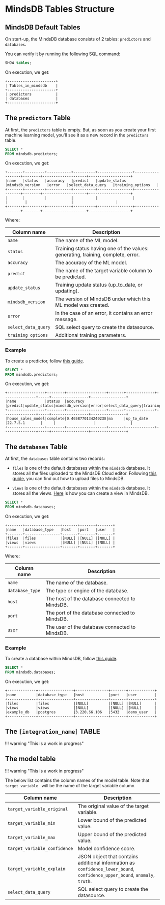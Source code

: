 # MindsDB Tables Structure

## MindsDB Default Tables

On start-up, the MindsDB database consists of 2 tables: `predictors` and `databases`.

You can verify it by running the following SQL command:

```sql
SHOW tables;
```

On execution, we get:

```
+----------------------+
| Tables_in_mindsdb    |
+----------------------+
| predictors           |
| databases            |
+----------------------+
```

## The `predictors` Table

At first, the `predictors` table is empty. But, as soon as you create your first machine learning model, you'll see it as a new record in the `predictors` table.

```sql
SELECT *
FROM mindsdb.predictors;
```

On execution, we get:

```
+-------+---------+-----------+----------+----------------+------------------+--------+--------------------+-------------------+
|name   |status   |accuracy   |predict   |update_status   |mindsdb_version   |error   |select_data_query   |training_options   |
+-------+---------+-----------+----------+----------------+------------------+--------+--------------------+-------------------+
|       |         |           |          |                |                  |        |                    |                   |
+-------+---------+-----------+----------+----------------+------------------+--------+--------------------+-------------------+
```

Where:

| Column name         | Description                                                                        |
| ------------------- | ---------------------------------------------------------------------------------- |
| `name`              | The name of the ML model.                                                          |
| `status`            | Training status having one of the values: generating, training, complete, error.   |
| `accuracy`          | The accuracy of the ML model.                                                      |
| `predict`           | The name of the target variable column to be predicted.                            |
| `update_status`     | Training update status (up_to_date, or updating).                                  |
| `mindsdb_version`   | The version of MindsDB under which this ML model was created.                      |
| `error`             | In the case of an error, it contains an error message.                             |
| `select_data_query` | SQL select query to create the datasource.                                         |
| `training options`  | Additional training parameters.                                                    |

### Example

To create a predictor, follow [this guide](https://docs.mindsdb.com/sql/create/predictor/).

```sql
SELECT *
FROM mindsdb.predictors;
```

On execution, we get:

```
+-----------------+--------+------------------+-------+-------------+---------------+-----+-----------------+----------------+
|name             |status  |accuracy          |predict|update_status|mindsdb_version|error|select_data_query|training_options|
+-----------------+--------+------------------+-------+-------------+---------------+-----+-----------------+----------------+
|house_sales_model|complete|0.4658770134240238|ma     |up_to_date   |22.7.5.1       |     |                 |                |
+-----------------+--------+------------------+-------+-------------+---------------+-----+-----------------+----------------+
```

## The `databases` Table

At first, the `databases` table contains two records:

* `files` is one of the default databases within the `mindsdb` database.
It stores all the files uploaded to the MindsDB Cloud editor. Following [this guide](https://docs.mindsdb.com/sql/create/file/), you can find out how to upload files to MindsDB.

* `views` is one of the default databases within the `mindsdb` database.
It stores all the views. [Here](https://docs.mindsdb.com/sql/create/view/) is how you can create a view in MindsDB.

```sql
SELECT *
FROM mindsdb.databases;
```

On execution, we get:

```
+-------+----------------+-------+-------+-------+
|name   |database_type   |host   |port   |user   |
+-------+----------------+-------+-------+-------+
|files  |files           |[NULL] |[NULL] |[NULL] |
|views  |views           |[NULL] |[NULL] |[NULL] |
+-------+----------------+-------+-------+-------+
```

Where:

| Column name       | Description                                      |
| ----------------- | ------------------------------------------------ |
| `name`            | The name of the database.                        |
| `database_type`   | The type or engine of the database.              |
| `host`            | The host of the database connected to MindsDB.   |
| `port`            | The port of the database connected to MindsDB.   |
| `user`            | The user of the database connected to MindsDB.   |

### Example

To create a database within MindsDB, follow [this guide](https://docs.mindsdb.com/sql/create/databases/).

```sql
SELECT *
FROM mindsdb.databases;
```

On execution, we get:

```
+-------------+----------------+---------------+-------+------------+
|name         |database_type   |host           |port   |user        |
+-------------+----------------+---------------+-------+------------+
|files        |files           |[NULL]         |[NULL] |[NULL]      |
|views        |views           |[NULL]         |[NULL] |[NULL]      |
|example_db   |postgres        |3.220.66.106   |5432   |demo_user   |
+-------------+----------------+---------------+-------+------------+
```

## The `[integration_name]` TABLE

!!! warning "This is a work in progress" 

## The model table

!!! warning "This is a work in progress" 

The below list contains the column names of the model table. Note that `target_variable_` will be the name of the target variable column.

| Column name                         | Description                                                                                                                   |
| ----------------------------------- | ----------------------------------------------------------------------------------------------------------------------------- |
| `target_variable_original`          | The original value of the target variable.                                                                                    |
| `target_variable_min`               | Lower bound of the predicted value.                                                                                           |
| `target_variable_max`               | Upper bound of the predicted value.                                                                                           |
| `target_variable_confidence`        | Model confidence score.                                                                                                       |
| `target_variable_explain`           | JSON object that contains additional information as `confidence_lower_bound`, `confidence_upper_bound`, `anomaly`, `truth`.   |
| `select_data_query`                 | SQL select query to create the datasource.                                                                                    |
